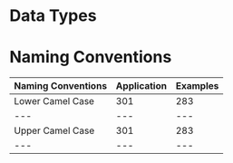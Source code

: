 # Data Types


# Naming Conventions

Naming Conventions | Application | Examples 
--- | --- | --- 
Lower Camel Case | 301 | 283 
--- | --- | --- 
Upper Camel Case | 301 | 283 
--- | --- | --- 


